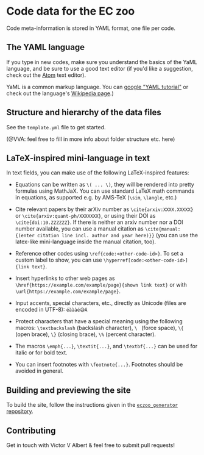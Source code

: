 # Code data for the EC zoo

Code meta-information is stored in YAML format, one file per code.

## The YAML language

If you type in new codes, make sure you understand the basics of the
YaML language, and be sure to use a good text editor (if you'd like
a suggestion, check out the [Atom](https://atom.io/) text editor).

YaML is a common markup language.  You can [google
"YAML tutorial"](https://google.com/search?q=YaML+tutorial) or check out
the language's [Wikipedia
page](https://en.wikipedia.org/wiki/YAML).)


## Structure and hierarchy of the data files

See the `template.yml` file to get started.

(@VVA: feel free to fill in more info about folder structure etc. here)


## LaTeX-inspired mini-language in text

In text fields, you can make use of the following LaTeX-inspired
features:

  - Equations can be written as `\( ... \)`, they will be rendered into
    pretty formulas using MathJaX. You can use standard LaTeX math
    commands in equations, as supported e.g. by AMS-TeX (`\sim`,
    `\langle`, etc.)

  - Cite relevant papers by their arXiv number as `\cite{arxiv:XXXX.XXXXX}` or
    `\cite{arxiv:quant-ph/XXXXXXX}`, or using their DOI as
    `\cite{doi:10.ZZZZZZ}`.  If there is neither an arxiv number nor a DOI
    number available, you can use a manual citation as `\cite{manual:{(enter
    citation line incl. author and year here)}}` (you can use the latex-like
    mini-language inside the manual citation, too).
    
  - Reference other codes using `\ref{code:<other-code-id>}`.  To set a custom
    label to show, you can use `\hyperref[code:<other-code-id>]{link text}`.
    
  - Insert hyperlinks to other web pages as
    `\href{https://example.com/example/page}{shown link text}` or with
    `\url{https://example.com/example/page}`.
    
  - Input accents, special characters, etc., directly as Unicode (files
    are encoded in UTF-8): `éàààé😅Á`
    
  - Protect characters that have a special meaning using the following
    macros: `\textbackslash` (backslash character), `\ ` (force space),
    `\{` (open brace), `\}` (closing brace), `\%` (percent character).
    
  - The macros `\emph{...}`, `\textit{...}`, and `\textbf{...}` can be
    used for italic or for bold text.
  
  - You can insert footnotes with `\footnote{...}`.  Footnotes should
    be avoided in general.


## Building and previewing the site

To build the site, follow the instructions given in the [`eczoo_generator`
repository](https://github.com/errorcorrectionzoo/eczoo_generator).


## Contributing

Get in touch with Victor V Albert & feel free to submit pull requests!
